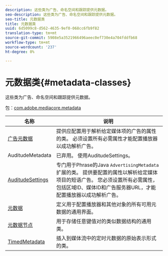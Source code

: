 ```yaml
---
description: 这些类为广告、命名空间和跟踪提供元数据。
seo-description: 这些类为广告、命名空间和跟踪提供元数据。
seo-title: 元数据类
title: 元数据类
uuid: 6d5099c8-d562-4635-9ef0-068cc6fb9f82
translation-type: tm+mt
source-git-commit: 5908e5a3521966496aeec0ef730e4a704fddfb68
workflow-type: tm+mt
source-wordcount: '237'
ht-degree: 0%

---
```



# 元数据类{#metadata-classes}

这些类为广告、命名空间和跟踪提供元数据。

包：[com.adobe.mediacore.metadata](https://help.adobe.com/en_US/primetime/api/psdk/javadoc_1.4/com/adobe/mediacore/metadata/package-summary.html)

| 名称 | 说明 |
|---|---|
| [广告元数据](https://help.adobe.com/en_US/primetime/api/psdk/javadoc_1.4/com/adobe/mediacore/metadata/AdvertisingMetadata.html) | 提供应配置用于解析给定媒体项的广告的属性的类。 必须设置所有必需属性才能配置播放器以成功解析广告。 |
| AuditudeMetadata | 已弃用。 使用AuditudeSettings。 |
| [AuditudeSettings](https://help.adobe.com/en_US/primetime/api/psdk/javadoc_1.4/com/adobe/mediacore/metadata/AuditudeSettings.html) | 专门用于Phrase的Java `AdvertisingMetadata`扩展的类。 提供要配置的属性以解析给定媒体项目的短语广告。 您必须设置所有必需属性，包括区域ID、媒体ID和广告服务器URL，才能配置播放器以成功解析广告。 |
| [元数据](https://help.adobe.com/en_US/primetime/api/psdk/javadoc_1.4/com/adobe/mediacore/metadata/Metadata.html) | 定义用于配置播放器和其他对象的所有可用元数据的通用界面。 |
| [元数据节点](https://help.adobe.com/en_US/primetime/api/psdk/javadoc_1.4/com/adobe/mediacore/metadata/MetadataNode.html) | 用于存储任意键值对的类似数据结构的通用类。 |
| [TimedMetadata](https://help.adobe.com/en_US/primetime/api/psdk/javadoc_1.4/com/adobe/mediacore/metadata/TimedMetadata.html) | 插入到媒体流中的定时元数据的原始表示形式的类。 |